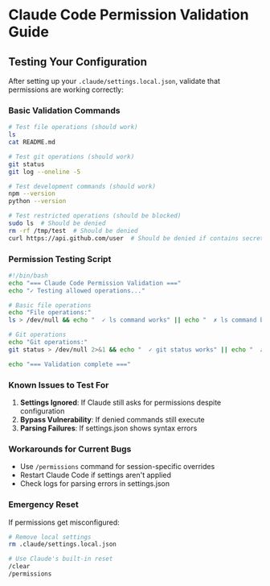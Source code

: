 # Claude Code Permission Validation Guide

## Testing Your Configuration

After setting up your `.claude/settings.local.json`, validate that permissions are working correctly:

### Basic Validation Commands

```bash
# Test file operations (should work)
ls
cat README.md

# Test git operations (should work)
git status
git log --oneline -5

# Test development commands (should work)
npm --version
python --version

# Test restricted operations (should be blocked)
sudo ls  # Should be denied
rm -rf /tmp/test  # Should be denied
curl https://api.github.com/user  # Should be denied if contains secrets
```

### Permission Testing Script

```bash
#!/bin/bash
echo "=== Claude Code Permission Validation ==="
echo "✓ Testing allowed operations..."

# Basic file operations
echo "File operations:"
ls > /dev/null && echo "  ✓ ls command works" || echo "  ✗ ls command blocked"

# Git operations  
echo "Git operations:"
git status > /dev/null 2>&1 && echo "  ✓ git status works" || echo "  ✗ git status blocked"

echo "=== Validation complete ==="
```

### Known Issues to Test For

1. **Settings Ignored**: If Claude still asks for permissions despite configuration
2. **Bypass Vulnerability**: If denied commands still execute
3. **Parsing Failures**: If settings.json shows syntax errors

### Workarounds for Current Bugs

- Use `/permissions` command for session-specific overrides
- Restart Claude Code if settings aren't applied
- Check logs for parsing errors in settings.json

### Emergency Reset

If permissions get misconfigured:
```bash
# Remove local settings
rm .claude/settings.local.json

# Use Claude's built-in reset
/clear
/permissions
```